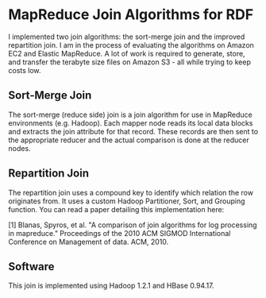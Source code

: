 MapReduce Join Algorithms for RDF
=========
I implemented two join algorithms: the sort-merge join and the improved repartition join. I am in the process of evaluating the
algorithms on Amazon EC2 and Elastic MapReduce. A lot of work is required to generate, store, and transfer the terabyte size
files on Amazon S3 - all while trying to keep costs low.

Sort-Merge Join
---------
The sort-merge (reduce side) join is a join algorithm for use in MapReduce environments (e.g. Hadoop).
Each mapper node reads its local data blocks and extracts the join attribute for that record.
These records are then sent to the appropriate reducer and the actual comparison is done at the reducer nodes.

Repartition Join
---------
The repartition join uses a compound key to identify which relation the row originates from.
It uses a custom Hadoop Partitioner, Sort, and Grouping function. You can read a paper detailing this implementation here:

[1] Blanas, Spyros, et al. "A comparison of join algorithms for log processing in mapreduce."
Proceedings of the 2010 ACM SIGMOD International Conference on Management of data. ACM, 2010.

Software
---------
This join is implemented using Hadoop 1.2.1 and HBase 0.94.17.